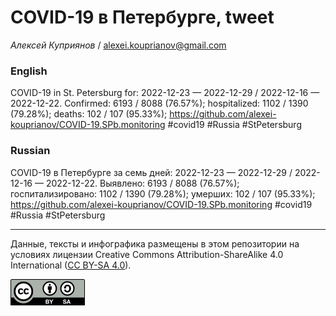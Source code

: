 COVID-19 в Петербурге, tweet
============================

*Алексей Куприянов* /
<a href="mailto:alexei.kouprianov@gmail.com" class="email">alexei.kouprianov@gmail.com</a>

### English

COVID-19 in St. Petersburg for: 2022-12-23 — 2022-12-29 / 2022-12-16 —
2022-12-22. Сonfirmed: 6193 / 8088 (76.57%); hospitalized: 1102 / 1390
(79.28%); deaths: 102 / 107 (95.33%);
<a href="https://github.com/alexei-kouprianov/COVID-19.SPb.monitoring" class="uri">https://github.com/alexei-kouprianov/COVID-19.SPb.monitoring</a>
\#covid19 \#Russia \#StPetersburg

### Russian

COVID-19 в Петербурге за семь дней: 2022-12-23 — 2022-12-29 / 2022-12-16
— 2022-12-22. Выявлено: 6193 / 8088 (76.57%); госпитализировано: 1102 /
1390 (79.28%); умерших: 102 / 107 (95.33%);
<a href="https://github.com/alexei-kouprianov/COVID-19.SPb.monitoring" class="uri">https://github.com/alexei-kouprianov/COVID-19.SPb.monitoring</a>
\#covid19 \#Russia \#StPetersburg

------------------------------------------------------------------------

Данные, тексты и инфографика размещены в этом репозитории на условиях
лицензии Creative Commons Attribution-ShareAlike 4.0 International ([CC
BY-SA 4.0](https://creativecommons.org/licenses/by-sa/4.0/)).

![](../misc/CC-BY-SA-icon.png "CC-BY-SA")
